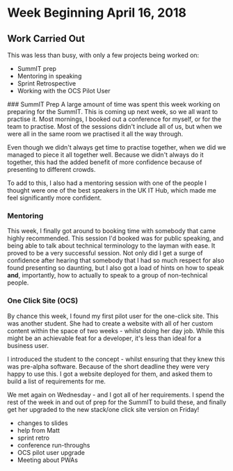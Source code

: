 # Week Beginning April 16, 2018

## Work Carried Out
This was less than busy, with only a few projects being worked on:
* SummIT prep
* Mentoring in speaking
* Sprint Retrospective
* Working with the OCS Pilot User



### SummIT Prep
A large amount of time was spent this week working on preparing for the SummIT. This is coming up next week, so we all want to practise it. Most mornings, I booked out a conference for myself, or for the team to practise. Most of the sessions didn't include all of us, but when we were all in the same room we practised it all the way through.

Even though we didn't always get time to practise together, when we did we managed to piece it all together well. Because we didn't always do it together, this had the added benefit of more confidence because of presenting to different crowds.

To add to this, I also had a mentoring session with one of the people I thought were one of the best speakers in the UK IT Hub, which made me feel significantly more confident.

### Mentoring
This week, I finally got around to booking time with somebody that came highly recommended. This session I'd booked was for public speaking, and being able to talk about technical terminology to the layman with ease. It proved to be a very successful session. Not only did I get a surge of confidence after hearing that somebody that I had so much respect for also found presenting so daunting, but I also got a load of hints on how to speak **and**, importantly, how to actually to speak to a group of non-technical people.

### One Click Site (OCS)
By chance this week, I found my first pilot user for the one-click site. This was another student. She had to create a website with all of her custom content within the space of two weeks - whilst doing her day job. While this might be an achievable feat for a developer, it's less than ideal for a business user.

I introduced the student to the concept - whilst ensuring that they knew this was pre-alpha software. Because of the short deadline they were very happy to use this. I got a website deployed for them, and asked them to build a list of requirements for me.

We met again on Wednesday - and I got all of her requirements. I spend the rest of the week in and out of prep for the SummIT to build these, and finally get her upgraded to the new stack/one click site version on Friday!

* changes to slides
* help from Matt
* sprint retro
* conference run-throughs
* OCS pilot user upgrade
* Meeting about PWAs
